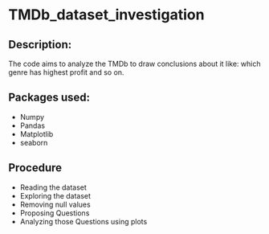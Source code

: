 # TMDb_dataset_investigation
## Description:

  The code aims to analyze the TMDb to draw conclusions about it like: which genre has highest profit and so on.
## Packages used:
- Numpy
- Pandas
- Matplotlib
- seaborn
## Procedure
- Reading the dataset
- Exploring the dataset
- Removing null values
- Proposing Questions
- Analyzing those Questions using plots
  
